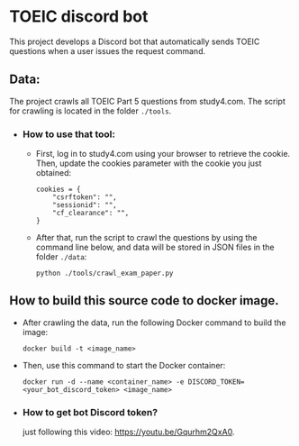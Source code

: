 # TOEIC discord bot

This project develops a Discord bot that automatically sends TOEIC questions when a user issues the request command.

## Data:

The project crawls all TOEIC Part 5 questions from study4.com.
The script for crawling is located in the folder `./tools`.

- ### How to use that tool:
  - First, log in to study4.com using your browser to retrieve the cookie. Then, update the cookies parameter with the cookie you just obtained:
    ```
    cookies = {
        "csrftoken": "",
        "sessionid": "",
        "cf_clearance": "",
    }
    ```
  - After that, run the script to crawl the questions by using the command line below, and data will be stored in JSON files in the folder `./data`:
    
    ```python ./tools/crawl_exam_paper.py```

## How to build this source code to docker image.

- After crawling the data, run the following Docker command to build the image:

  ```docker build -t <image_name>```

- Then, use this command to start the Docker container:
  
  ```docker run -d --name <container_name> -e DISCORD_TOKEN=<your_bot_discord_token> <image_name>```

- ### How to get bot Discord token?
  just following this video: https://youtu.be/Gqurhm2QxA0.
